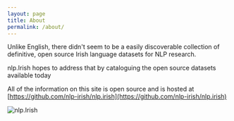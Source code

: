 ```yaml
---
layout: page
title: About
permalink: /about/
---
```


Unlike English, there didn't seem to be a easily discoverable collection of definitive, open source Irish language datasets for NLP research.

nlp.Irish hopes to address that by cataloguing the open source datasets available today

All of the information on this site is open source and is hosted at [https://github.com/nlp-irish/nlp.irish](https://github.com/nlp-irish/nlp.irish)

![]({{site.baseurl}}/images/nlpirish_logo.png "nlp.Irish")
